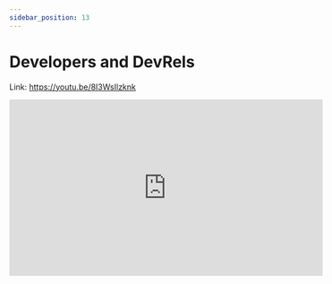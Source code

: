 ```yaml
---
sidebar_position: 13
---
```


# Developers and DevRels

Link: https://youtu.be/8I3WsIlzknk

<iframe width="560" height="315" src="https://www.youtube.com/embed/8I3WsIlzknk" title="YouTube video player" frameborder="0" allow="accelerometer; autoplay; clipboard-write; encrypted-media; gyroscope; picture-in-picture; web-share" allowfullscreen></iframe>